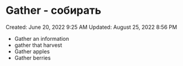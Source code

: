 # Gather - собирать

Created: June 20, 2022 9:25 AM
Updated: August 25, 2022 8:56 PM

- Gather an information
- gather that harvest
- Gather apples
- Gather berries